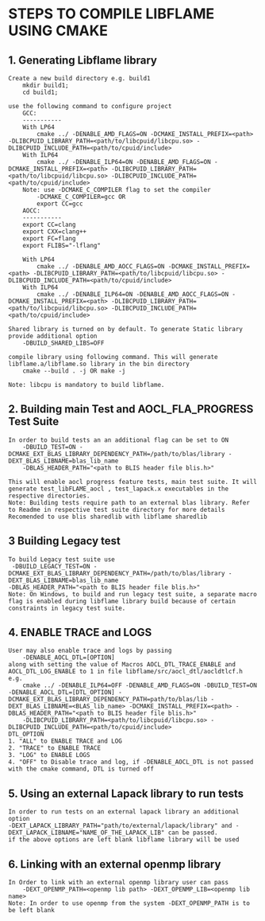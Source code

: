 # STEPS TO COMPILE LIBFLAME USING CMAKE
## 1. Generating Libflame library  
    Create a new build directory e.g. build1 
        mkdir build1;
        cd build1;

    use the following command to configure project
        GCC:
        -----------
        With LP64
            cmake ../ -DENABLE_AMD_FLAGS=ON -DCMAKE_INSTALL_PREFIX=<path> -DLIBCPUID_LIBRARY_PATH=<path/to/libcpuid/libcpu.so> -DLIBCPUID_INCLUDE_PATH=<path/to/cpuid/include>
        With ILP64
            cmake ../ -DENABLE_ILP64=ON -DENABLE_AMD_FLAGS=ON -DCMAKE_INSTALL_PREFIX=<path> -DLIBCPUID_LIBRARY_PATH=<path/to/libcpuid/libcpu.so> -DLIBCPUID_INCLUDE_PATH=<path/to/cpuid/include>
        Note: use -DCMAKE_C_COMPILER flag to set the compiler
            -DCMAKE_C_COMPILER=gcc OR 
            export CC=gcc
        AOCC:
        -----------
        export CC=clang
        export CXX=clang++
        export FC=flang
        export FLIBS="-lflang"

        With LP64
            cmake ../ -DENABLE_AMD_AOCC_FLAGS=ON -DCMAKE_INSTALL_PREFIX=<path> -DLIBCPUID_LIBRARY_PATH=<path/to/libcpuid/libcpu.so> -DLIBCPUID_INCLUDE_PATH=<path/to/cpuid/include>
        With ILP64
            cmake ../ -DENABLE_ILP64=ON -DENABLE_AMD_AOCC_FLAGS=ON -DCMAKE_INSTALL_PREFIX=<path> -DLIBCPUID_LIBRARY_PATH=<path/to/libcpuid/libcpu.so> -DLIBCPUID_INCLUDE_PATH=<path/to/cpuid/include>
    
    Shared library is turned on by default. To generate Static library provide additional option
        -DBUILD_SHARED_LIBS=OFF

    compile library using following command. This will generate libflame.a/libflame.so library in the bin directory
        cmake --build . -j OR make -j
    
    Note: libcpu is mandatory to build libflame.

## 2. Building main Test and AOCL_FLA_PROGRESS Test Suite
    In order to build tests an an additional flag can be set to ON
        -DBUILD_TEST=ON -DCMAKE_EXT_BLAS_LIBRARY_DEPENDENCY_PATH=/path/to/blas/library -DEXT_BLAS_LIBNAME=blas_lib_name
        -DBLAS_HEADER_PATH="<path to BLIS header file blis.h>"
    
    This will enable aocl progress feature tests, main test suite. It will generate test_libFLAME_aocl , test_lapack.x executables in the respective directories.
    Note: Building tests require path to an external blas library. Refer to Readme in respective test suite directory for more details
    Recomended to use blis sharedlib with libflame sharedlib

## 3 Building Legacy test 
    To build Legacy test suite use 
     -DBUILD_LEGACY_TEST=ON -DCMAKE_EXT_BLAS_LIBRARY_DEPENDENCY_PATH=/path/to/blas/library -DEXT_BLAS_LIBNAME=blas_lib_name
    -DBLAS_HEADER_PATH="<path to BLIS header file blis.h>" 
    Note: On Windows, to build and run legacy test suite, a separate macro flag is enabled during libflame library build because of certain constraints in legacy test suite.

## 4. ENABLE TRACE and LOGS
    User may also enable trace and logs by passing
        -DENABLE_AOCL_DTL=[OPTION]
    along with setting the value of Macros AOCL_DTL_TRACE_ENABLE and AOCL_DTL_LOG_ENABLE to 1 in file libflame/src/aocl_dtl/aocldtlcf.h 
    e.g.
        cmake ../ -DENABLE_ILP64=OFF -DENABLE_AMD_FLAGS=ON -DBUILD_TEST=ON -DENABLE_AOCL_DTL=[DTL_OPTION] -DCMAKE_EXT_BLAS_LIBRARY_DEPENDENCY_PATH=path/to/blas/lib -DEXT_BLAS_LIBNAME=<BLAS_lib_name> -DCMAKE_INSTALL_PREFIX=<path> -DBLAS_HEADER_PATH="<path to BLIS header file blis.h>"
        -DLIBCPUID_LIBRARY_PATH=<path/to/libcpuid/libcpu.so> -DLIBCPUID_INCLUDE_PATH=<path/to/cpuid/include>
    DTL_OPTION
    1. "ALL" to ENABLE TRACE and LOG
	2. "TRACE" to ENABLE TRACE
	3. "LOG" to ENABLE LOGS
	4. "OFF" to Disable trace and log, if -DENABLE_AOCL_DTL is not passed with the cmake command, DTL is turned off

## 5. Using an external Lapack library to run tests
    In order to run tests on an external lapack library an additional option 
    -DEXT_LAPACK_LIBRARY_PATH="path/to/external/lapack/library" and -DEXT_LAPACK_LIBNAME="NAME_OF_THE_LAPACK_LIB" can be passed. 
    if the above options are left blank libflame library will be used

## 6. Linking with an external openmp library
    In Order to link with an external openmp library user can pass 
        -DEXT_OPENMP_PATH=<openmp lib path> -DEXT_OPENMP_LIB=<openmp lib name>
    Note: In order to use openmp from the system -DEXT_OPENMP_PATH is to be left blank

    


